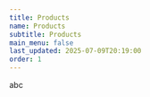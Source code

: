 ```yaml
---
title: Products
name: Products
subtitle: Products
main_menu: false
last_updated: 2025-07-09T20:19:00
order: 1
---
```

abc
